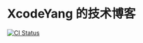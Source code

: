 # XcodeYang 的技术博客

[![CI Status](http://img.shields.io/travis/ZhipingYang/zhipingyang.github.com.svg?style=flat)](https://travis-ci.org/ZhipingYang/zhipingyang.github.com)
